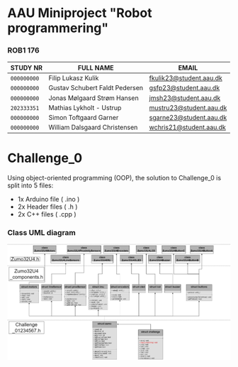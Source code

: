 # AAU Miniproject "Robot programmering"
### ROB1 176 
| **STUDY NR**       | **FULL NAME**                   | **EMAIL**                 |
| ------------------ | ------------------------------- | ------------------------- |
| `000000000`        | Filip Lukasz Kulik              |  fkulik23@student.aau.dk  |
| `000000000`        | Gustav Schubert Faldt Pedersen  |  gsfp23@student.aau.dk    |
| `000000000`        | Jonas Mølgaard Strøm Hansen     |  jmsh23@student.aau.dk    |
| `202333351`        | Mathias Lykholt - Ustrup        |  mustru23@student.aau.dk  |
| `000000000`        | Simon Toftgaard Garner          |  sgarne23@student.aau.dk  |
| `000000000`        | William Dalsgaard Christensen   |  wchris21@student.aau.dk  |

# Challenge_0
Using object-oriented programming (OOP), the solution to Challenge_0 is split into 5 files:
+ 1x Arduino file ( .ino )
+ 2x Header files ( .h )
+ 2x C++ files ( .cpp )

### Class UML diagram
![image](media/Challenge_0.jpg)

